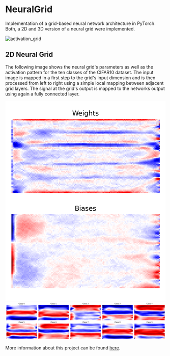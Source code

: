 # NeuralGrid

Implementation of a grid-based neural network architecture in PyTorch. Both, a 2D and 3D version of a neural grid were implemented.

![activation_grid](https://kaifishr.github.io/assets/images/post10/neural_grid.png)

## 2D Neural Grid

The following image shows the neural grid's parameters as well as the activation pattern for the ten classes of the CIFAR10 dataset.
The input image is mapped in a first step to the grid's input dimension and is then processed from left to right using a 
simple local mapping between adjacent grid layers. The signal at the grid's output is mapped to the networks output 
using again a fully connected layer.

![parameters](/docs/parameters.png)
![activations](/docs/activations.png)

More information about this project can be found [here](https://kaifishr.github.io/2021/04/06/neural-grid.html).
